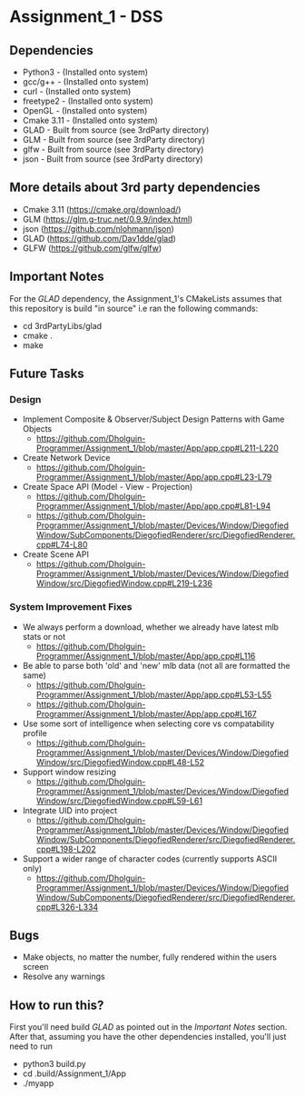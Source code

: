 # Assignment_1 - DSS

## Dependencies
* Python3 - (Installed onto system)
* gcc/g++ - (Installed onto system)
* curl - (Installed onto system)
* freetype2 - (Installed onto system)
* OpenGL - (Installed onto system)
* Cmake 3.11 - (Installed onto system)
* GLAD - Built from source (see 3rdParty directory)
* GLM - Built from source (see 3rdParty directory)
* glfw - Built from source (see 3rdParty directory)
* json - Built from source (see 3rdParty directory)

## More details about 3rd party dependencies
* Cmake 3.11 (https://cmake.org/download/)
* GLM (https://glm.g-truc.net/0.9.9/index.html)
* json (https://github.com/nlohmann/json)
* GLAD (https://github.com/Dav1dde/glad)
* GLFW (https://github.com/glfw/glfw)

## Important Notes
For the *GLAD* dependency, the Assignment_1's CMakeLists assumes that this repository is build "in source"
i.e ran the following commands: 
* cd 3rdPartyLibs/glad
* cmake .
* make

## Future Tasks
### Design
  * Implement Composite & Observer/Subject Design Patterns with Game Objects
    * https://github.com/Dholguin-Programmer/Assignment_1/blob/master/App/app.cpp#L211-L220
  * Create Network Device
    * https://github.com/Dholguin-Programmer/Assignment_1/blob/master/App/app.cpp#L23-L79
  * Create Space API (Model - View - Projection)
    * https://github.com/Dholguin-Programmer/Assignment_1/blob/master/App/app.cpp#L81-L94
    * https://github.com/Dholguin-Programmer/Assignment_1/blob/master/Devices/Window/DiegofiedWindow/SubComponents/DiegofiedRenderer/src/DiegofiedRenderer.cpp#L74-L80
  * Create Scene API
    * https://github.com/Dholguin-Programmer/Assignment_1/blob/master/Devices/Window/DiegofiedWindow/src/DiegofiedWindow.cpp#L219-L236
### System Improvement Fixes
* We always perform a download, whether we already have latest mlb stats or not
  * https://github.com/Dholguin-Programmer/Assignment_1/blob/master/App/app.cpp#L116 
* Be able to parse both 'old' and 'new' mlb data (not all are formatted the same)
  * https://github.com/Dholguin-Programmer/Assignment_1/blob/master/App/app.cpp#L53-L55
  * https://github.com/Dholguin-Programmer/Assignment_1/blob/master/App/app.cpp#L167
* Use some sort of intelligence when selecting core vs compatability profile
  * https://github.com/Dholguin-Programmer/Assignment_1/blob/master/Devices/Window/DiegofiedWindow/src/DiegofiedWindow.cpp#L48-L52
* Support window resizing
  * https://github.com/Dholguin-Programmer/Assignment_1/blob/master/Devices/Window/DiegofiedWindow/src/DiegofiedWindow.cpp#L59-L61
* Integrate UID into project
  * https://github.com/Dholguin-Programmer/Assignment_1/blob/master/Devices/Window/DiegofiedWindow/SubComponents/DiegofiedRenderer/src/DiegofiedRenderer.cpp#L198-L202
* Support a wider range of character codes (currently supports ASCII only)
  * https://github.com/Dholguin-Programmer/Assignment_1/blob/master/Devices/Window/DiegofiedWindow/SubComponents/DiegofiedRenderer/src/DiegofiedRenderer.cpp#L326-L334

## Bugs
* Make objects, no matter the number, fully rendered within the users screen 
* Resolve any warnings

## How to run this?
First you'll need build *GLAD* as pointed out in the *Important Notes* section. 
After that, assuming you have the other dependencies installed, you'll just need to run
* python3 build.py
* cd .build/Assignment_1/App
* ./myapp